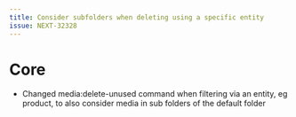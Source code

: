 ```yaml
---
title: Consider subfolders when deleting using a specific entity
issue: NEXT-32328
---
```

# Core
* Changed media:delete-unused command when filtering via an entity, eg product, to also consider media in sub folders of the default folder
